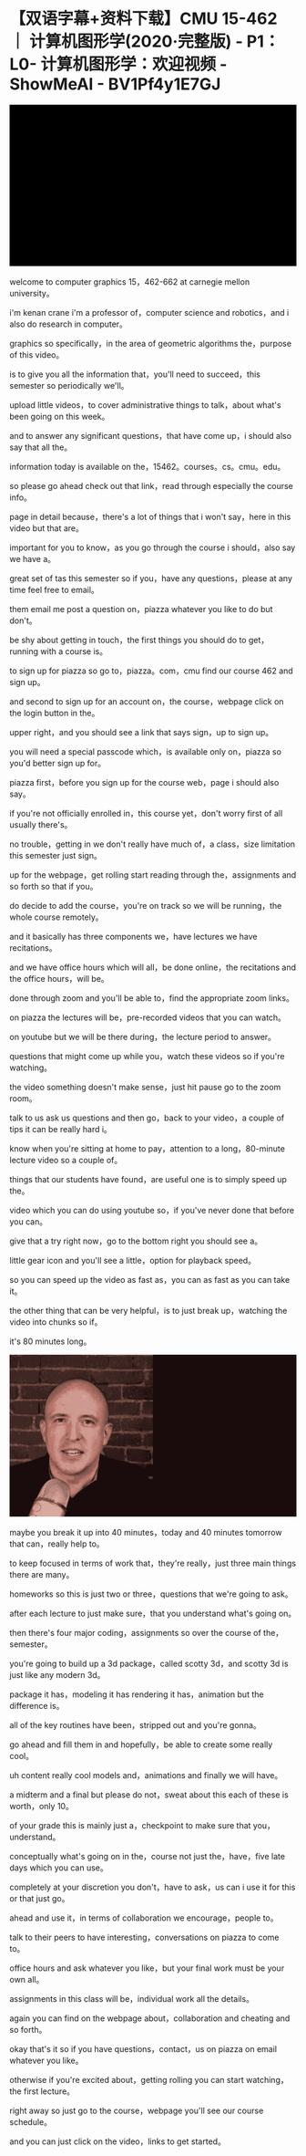 # 【双语字幕+资料下载】CMU 15-462 ｜ 计算机图形学(2020·完整版) - P1：L0- 计算机图形学：欢迎视频 - ShowMeAI - BV1Pf4y1E7GJ

![](img/ea65cdb9fbc2a5384abc52696ee8b9ca_0.png)

welcome to computer graphics 15，462-662 at carnegie mellon university。

i'm kenan crane i'm a professor of，computer science and robotics，and i also do research in computer。

graphics so specifically，in the area of geometric algorithms the，purpose of this video。

is to give you all the information that，you'll need to succeed，this semester so periodically we'll。

upload little videos，to cover administrative things to talk，about what's been going on this week。

and to answer any significant questions，that have come up，i should also say that all the。

information today is available on the，15462。courses。cs。cmu。edu。

so please go ahead check out that link，read through especially the course info。

page in detail because，there's a lot of things that i won't say，here in this video but that are。

important for you to know，as you go through the course i should，also say we have a。

great set of tas this semester so if you，have any questions，please at any time feel free to email。

them email me post a question on，piazza whatever you like to do but don't。

be shy about getting in touch，the first things you should do to get，running with a course is。

to sign up for piazza so go to，piazza。com，cmu find our course 462 and sign up。

and second to sign up for an account on，the course，webpage click on the login button in the。

upper right，and you should see a link that says sign，up to sign up。

you will need a special passcode which，is available only on，piazza so you'd better sign up for。

piazza first，before you sign up for the course web，page i should also say。

if you're not officially enrolled in，this course yet，don't worry first of all usually there's。

no trouble，getting in we don't really have much of，a class，size limitation this semester just sign。

up for the webpage，get rolling start reading through the，assignments and so forth so that if you。

do decide to add the course，you're on track so we will be running，the whole course remotely。

and it basically has three components we，have lectures we have recitations。

and we have office hours which will all，be done online，the recitations and the office hours，will be。

done through zoom and you'll be able to，find the appropriate zoom links。

on piazza the lectures will be，pre-recorded videos that you can watch。

on youtube but we will be there during，the lecture period to answer。

questions that might come up while you，watch these videos so if you're watching。

the video something doesn't make sense，just hit pause go to the zoom room。

talk to us ask us questions and then go，back to your video，a couple of tips it can be really hard i。

know when you're sitting at home to pay，attention to a long，80-minute lecture video so a couple of。

things that our students have found，are useful one is to simply speed up the。

video which you can do using youtube so，if you've never done that before you can。

give that a try right now，go to the bottom right you should see a。

little gear icon and you'll see a little，option for playback speed。

so you can speed up the video as fast as，you can as fast as you can take it。

the other thing that can be very helpful，is to just break up，watching the video into chunks so if。

it's 80 minutes long。

![](img/ea65cdb9fbc2a5384abc52696ee8b9ca_2.png)

maybe you break it up into 40 minutes，today and 40 minutes tomorrow that can，really help to。

to keep focused in terms of work that，they're really，just three main things there are many。

homeworks so this is just two or three，questions that we're going to ask。

after each lecture to just make sure，that you understand what's going on。

then there's four major coding，assignments so over the course of the，semester。

you're going to build up a 3d package，called scotty 3d，and scotty 3d is just like any modern 3d。

package it has，modeling it has rendering it has，animation but the difference is。

all of the key routines have been，stripped out and you're gonna。

go ahead and fill them in and hopefully，be able to create some really cool。

uh content really cool models and，animations and finally we will have。

a midterm and a final but please do not，sweat about this each of these is worth，only 10。

of your grade this is mainly just a，checkpoint to make sure that you，understand。

conceptually what's going on in the，course not just the，have，five late days which you can use。

completely at your discretion you don't，have to ask，us can i use it for this or that just go。

ahead and use it，in terms of collaboration we encourage，people to。

talk to their peers to have interesting，conversations on piazza to come to。

office hours and ask whatever you like，but your final work must be your own all。

assignments in this class will be，individual work all the details。

again you can find on the webpage about，collaboration and cheating and so forth。

okay that's it so if you have questions，contact，us on piazza on email whatever you like。

otherwise if you're excited about，getting rolling you can start watching，the first lecture。

right away so just go to the course，webpage you'll see our course schedule。

and you can just click on the video，links to get started。


